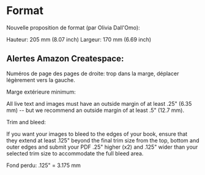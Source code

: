 # Format

Nouvelle proposition de format (par Olivia Dall'Omo):

Hauteur: 205 mm (8.07 inch)
Largeur: 170 mm (6.69 inch)


## Alertes Amazon Createspace:

Numéros de page des pages de droite: trop dans la marge, déplacer légèrement vers la gauche. 

Marge extérieure minimum:

All live text and images must have an outside margin of at least .25" (6.35 mm) -- but we recommend an outside margin of at least .5"  (12.7 mm).

Trim and bleed:

If you want your images to bleed to the edges of your book, ensure that they extend at least .125" beyond the final trim size from the top, bottom and outer edges and submit your PDF .25" higher (x2) and .125" wider than your selected trim size to accommodate the full bleed area.

Fond perdu: 
.125" = 3.175 mm

